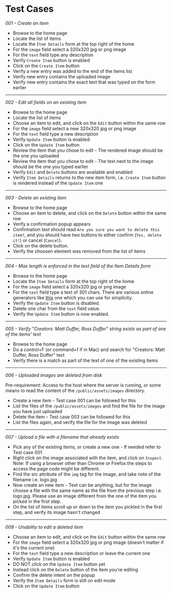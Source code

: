 # Test Cases

*001 - Create an item*

* Browse to the home page
* Locate the list of items
* Locate the `Item Details` form at the top right of the home
* For the `image` field select a 320x320 jpg or png image
* For the `text` field type any description
* Verify `Create Item` button is enabled
* Click on the `Create Item` button
* Verify a new entry was added to the end of the items list
* Verify new entry contains the uploaded image
* Verify new entry contains the exact text that was typed on the form earlier

----

*002 - Edit all fields on an existing item*

* Browse to the home page
* Locate the list of items
* Choose an item to edit, and click on the `Edit` button within the same row
* For the `image` field select a new 320x320 jpg or png image
* For the `text` field type a new description
* Verify `Update Item` button is enabled
* Click on the `Update Item` button
* Review the item that you chose to edit - The rendered image should be the one you uploaded
* Review the item that you chose to edit - The text next to the image should be the one you typed earlier
* Verify `Edit` and `Delete` buttons are available and enabled
* Verify `Item Details` returns to the new item form, i.e. `Create Item` button is rendered instead of the `Update Item` one

----

*003 - Delete an existing item*

* Browse to the home page
* Choose an item to delete, and click on the `Delete` button within the same row
* Verify a confirmation popup appears
* Confirmation text should read `Are you sure you want to delete this item?`, and you should have two buttons to either confirm (`Yes, delete it!`) or cancel (`Cancel`).
* Click on the delete button.
* Verify the choosen element was removed from the list of items

----

*004 - Max length is enforced in the text field of the Item Details form*

* Browse to the home page
* Locate the `Item Details` form at the top right of the home
* For the `image` field select a 320x320 jpg or png image
* For the `text` field type a text of 301 chars. There are various online generators like [this](https://www.blindtextgenerator.com/lorem-ipsum) one which you can use for simplicity.
* Verify the `Update Item` button is disabled.
* Delete one char from the `text` field value.
* Verify the `Update Item` button is now enabled.

----

*005 - Verify "Creators: Matt Duffer, Ross Duffer" string exists as part of one of the items' text*

* Browse to the home page
* Do a control+F (or command+f if in Mac) and search for "Creators: Matt Duffer, Ross Duffer" text
* Verify there is a match as part of the text of one of the existing items

----

*006 - Uploaded images are deleted from disk*

Pre-requirement: Access to the host where the server is running, or some means to read the content of the `/public/assets/images` directory.

* Create a new item - Test case 001 can be followed for this
* List the files of the `/public/assets/images` and find the file for the image you have just uploaded
* Delete the item - Test case 003 can be followed for this 
* List the files again, and verify the file for the image was deleted

----

*007 - Upload a file with a filename that already exists*

* Pick any of the existing items, or create a new one - If needed refer to Test case 001
* Right click on the image associated with the item, and click on `Inspect`. Note: If using a browser other than Chrome or Firefox the steps to access the page code might be different.
* Find the src attribute of the `img` tag for the image, and take note of the filename i.e. logo.jpg
* Now create an new item - Text can be anything, but for the image choose a file with the same name as the file from the previous step i.e. logo.jpg. Please use an image different from the one of the item you picked in the first step.
* On the list of items scroll up or down to the item you pickled in the first step, and verify its image hasn't changed

----

*008 - Unability to edit a deleted item*

* Choose an item to edit, and click on the `Edit` button within the same row
* For the `image` field select a 320x320 jpg or png image (doesn't matter if it's the current one)
* For the `text` field type a new description or leave the current one
* Verify `Update Item` button is enabled
* DO NOT click on the `Update Item` button yet
* Instead click on the `Delete` button of the item you're editing
* Confirm the delete intent on the popup
* Verify the `Item Details` form is still on edit mode
* Click on the `Update Item` button
